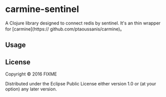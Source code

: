 # carmine-sentinel

A Clojure library designed to connect redis by sentinel. It's an thin wrapper for [carmine](https://
github.com/ptaoussanis/carmine)。

## Usage



## License

Copyright © 2016 FIXME

Distributed under the Eclipse Public License either version 1.0 or (at
your option) any later version.
